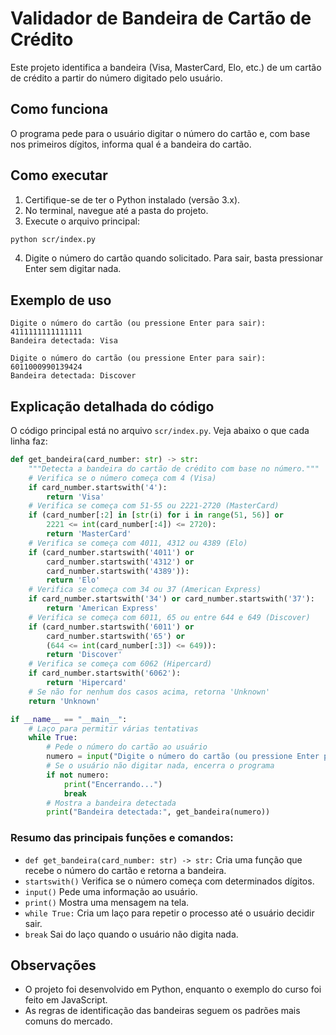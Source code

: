 # Validador de Bandeira de Cartão de Crédito

Este projeto identifica a bandeira (Visa, MasterCard, Elo, etc.) de um cartão de crédito a partir do número digitado pelo usuário.

## Como funciona
O programa pede para o usuário digitar o número do cartão e, com base nos primeiros dígitos, informa qual é a bandeira do cartão.

## Como executar
1. Certifique-se de ter o Python instalado (versão 3.x).
2. No terminal, navegue até a pasta do projeto.
3. Execute o arquivo principal:

```bash
python scr/index.py
```

4. Digite o número do cartão quando solicitado. Para sair, basta pressionar Enter sem digitar nada.

## Exemplo de uso
```
Digite o número do cartão (ou pressione Enter para sair): 4111111111111111
Bandeira detectada: Visa

Digite o número do cartão (ou pressione Enter para sair): 6011000990139424
Bandeira detectada: Discover
```

## Explicação detalhada do código

O código principal está no arquivo `scr/index.py`. Veja abaixo o que cada linha faz:

```python
def get_bandeira(card_number: str) -> str:
    """Detecta a bandeira do cartão de crédito com base no número."""
    # Verifica se o número começa com 4 (Visa)
    if card_number.startswith('4'):
        return 'Visa'
    # Verifica se começa com 51-55 ou 2221-2720 (MasterCard)
    if (card_number[:2] in [str(i) for i in range(51, 56)] or
        2221 <= int(card_number[:4]) <= 2720):
        return 'MasterCard'
    # Verifica se começa com 4011, 4312 ou 4389 (Elo)
    if (card_number.startswith('4011') or
        card_number.startswith('4312') or
        card_number.startswith('4389')):
        return 'Elo'
    # Verifica se começa com 34 ou 37 (American Express)
    if card_number.startswith('34') or card_number.startswith('37'):
        return 'American Express'
    # Verifica se começa com 6011, 65 ou entre 644 e 649 (Discover)
    if (card_number.startswith('6011') or
        card_number.startswith('65') or
        (644 <= int(card_number[:3]) <= 649)):
        return 'Discover'
    # Verifica se começa com 6062 (Hipercard)
    if card_number.startswith('6062'):
        return 'Hipercard'
    # Se não for nenhum dos casos acima, retorna 'Unknown'
    return 'Unknown'

if __name__ == "__main__":
    # Laço para permitir várias tentativas
    while True:
        # Pede o número do cartão ao usuário
        numero = input("Digite o número do cartão (ou pressione Enter para sair): ")
        # Se o usuário não digitar nada, encerra o programa
        if not numero:
            print("Encerrando...")
            break
        # Mostra a bandeira detectada
        print("Bandeira detectada:", get_bandeira(numero))
```

### Resumo das principais funções e comandos:
- `def get_bandeira(card_number: str) -> str:` Cria uma função que recebe o número do cartão e retorna a bandeira.
- `startswith()` Verifica se o número começa com determinados dígitos.
- `input()` Pede uma informação ao usuário.
- `print()` Mostra uma mensagem na tela.
- `while True:` Cria um laço para repetir o processo até o usuário decidir sair.
- `break` Sai do laço quando o usuário não digita nada.

## Observações
- O projeto foi desenvolvido em Python, enquanto o exemplo do curso foi feito em JavaScript.
- As regras de identificação das bandeiras seguem os padrões mais comuns do mercado.
